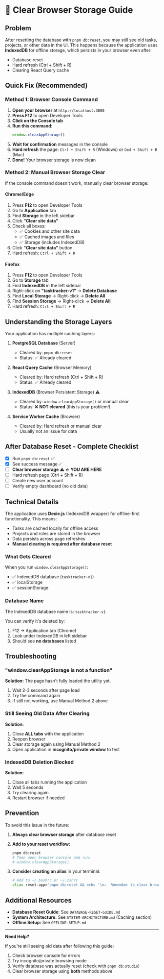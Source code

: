 # 🧹 Clear Browser Storage Guide

## Problem

After resetting the database with `pnpm db:reset`, you may still see old tasks, projects, or other data in the UI. This happens because the application uses **IndexedDB** for offline storage, which persists in your browser even after:
- Database reset
- Hard refresh (Ctrl + Shift + R)
- Clearing React Query cache

## Quick Fix (Recommended)

### Method 1: Browser Console Command

1. **Open your browser** at `http://localhost:3000`
2. **Press F12** to open Developer Tools
3. **Click on the Console tab**
4. **Run this command:**
   ```javascript
   window.clearAppStorage()
   ```
5. **Wait for confirmation** messages in the console
6. **Hard refresh** the page: `Ctrl + Shift + R` (Windows) or `Cmd + Shift + R` (Mac)
7. **Done!** Your browser storage is now clean

### Method 2: Manual Browser Storage Clear

If the console command doesn't work, manually clear browser storage:

#### Chrome/Edge

1. Press **F12** to open Developer Tools
2. Go to **Application** tab
3. Find **Storage** in the left sidebar
4. Click **"Clear site data"**
5. Check all boxes:
   - ✅ Cookies and other site data
   - ✅ Cached images and files
   - ✅ Storage (includes IndexedDB)
6. Click **"Clear site data"** button
7. Hard refresh: `Ctrl + Shift + R`

#### Firefox

1. Press **F12** to open Developer Tools
2. Go to **Storage** tab
3. Find **IndexedDB** in the left sidebar
4. Right-click on **"tasktracker-v1"** → **Delete Database**
5. Find **Local Storage** → Right-click → **Delete All**
6. Find **Session Storage** → Right-click → **Delete All**
7. Hard refresh: `Ctrl + Shift + R`

## Understanding the Storage Layers

Your application has multiple caching layers:

1. **PostgreSQL Database** (Server)
   - Cleared by: `pnpm db:reset`
   - Status: ✅ Already cleared

2. **React Query Cache** (Browser Memory)
   - Cleared by: Hard refresh (Ctrl + Shift + R)
   - Status: ✅ Already cleared

3. **IndexedDB** (Browser Persistent Storage) ⚠️
   - Cleared by: `window.clearAppStorage()` or manual clear
   - Status: ❌ **NOT cleared** (this is your problem!)

4. **Service Worker Cache** (Browser)
   - Cleared by: Hard refresh or manual clear
   - Usually not an issue for data

## After Database Reset - Complete Checklist

- [x] Run `pnpm db:reset` ✅
- [x] See success message ✅
- [ ] **Clear browser storage** ⚠️ **← YOU ARE HERE**
- [ ] Hard refresh page (Ctrl + Shift + R)
- [ ] Create new user account
- [ ] Verify empty dashboard (no old data)

## Technical Details

The application uses **Dexie.js** (IndexedDB wrapper) for offline-first functionality. This means:

- Tasks are cached locally for offline access
- Projects and roles are stored in the browser
- Data persists across page refreshes
- **Manual clearing is required after database reset**

### What Gets Cleared

When you run `window.clearAppStorage()`:
- ✅ IndexedDB database (`tasktracker-v1`)
- ✅ localStorage
- ✅ sessionStorage

### Database Name

The IndexedDB database name is: `tasktracker-v1`

You can verify it's deleted by:
1. F12 → Application tab (Chrome)
2. Look under IndexedDB in left sidebar
3. Should see **no databases** listed

## Troubleshooting

### "window.clearAppStorage is not a function"

**Solution:** The page hasn't fully loaded the utility yet.
1. Wait 2-3 seconds after page load
2. Try the command again
3. If still not working, use Manual Method 2 above

### Still Seeing Old Data After Clearing

**Solution:**
1. Close **ALL tabs** with the application
2. Reopen browser
3. Clear storage again using Manual Method 2
4. Open application in **incognito/private window** to test

### IndexedDB Deletion Blocked

**Solution:**
1. Close all tabs running the application
2. Wait 5 seconds
3. Try clearing again
4. Restart browser if needed

## Prevention

To avoid this issue in the future:

1. **Always clear browser storage** after database reset
2. **Add to your reset workflow:**
   ```bash
   pnpm db:reset
   # Then open browser console and run:
   # window.clearAppStorage()
   ```

3. **Consider creating an alias** in your terminal:
   ```bash
   # Add to ~/.bashrc or ~/.zshrc
   alias reset-app="pnpm db:reset && echo '\n⚠️  Remember to clear browser storage: window.clearAppStorage()'"
   ```

## Additional Resources

- **Database Reset Guide:** See `DATABASE-RESET-GUIDE.md`
- **System Architecture:** See `SYSTEM-ARCHITECTURE.md` (Caching section)
- **Offline Setup:** See `OFFLINE-SETUP.md`

---

**Need Help?**

If you're still seeing old data after following this guide:
1. Check browser console for errors
2. Try incognito/private browsing mode
3. Verify database was actually reset (check with `pnpm db:studio`)
4. Clear browser storage using **both** methods above

